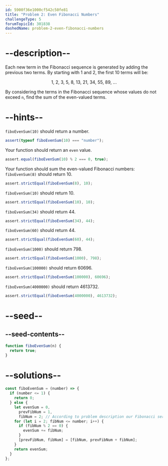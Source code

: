 ```yaml
---
id: 5900f36e1000cf542c50fe81
title: "Problem 2: Even Fibonacci Numbers"
challengeType: 5
forumTopicId: 301838
dashedName: problem-2-even-fibonacci-numbers
---
```


# --description--

Each new term in the Fibonacci sequence is generated by adding the previous two terms. By starting with 1 and 2, the first 10 terms will be:

<div style='text-align: center;'>1, 2, 3, 5, 8, 13, 21, 34, 55, 89, ...</div>

By considering the terms in the Fibonacci sequence whose values do not exceed `n`, find the sum of the even-valued terms.

# --hints--

`fiboEvenSum(10)` should return a number.

```js
assert(typeof fiboEvenSum(10) === "number");
```

Your function should return an `even` value.

```js
assert.equal(fiboEvenSum(10) % 2 === 0, true);
```

Your function should sum the even-valued Fibonacci numbers: `fiboEvenSum(8)` should return 10.

```js
assert.strictEqual(fiboEvenSum(8), 10);
```

`fiboEvenSum(10)` should return 10.

```js
assert.strictEqual(fiboEvenSum(10), 10);
```

`fiboEvenSum(34)` should return 44.

```js
assert.strictEqual(fiboEvenSum(34), 44);
```

`fiboEvenSum(60)` should return 44.

```js
assert.strictEqual(fiboEvenSum(60), 44);
```

`fiboEvenSum(1000)` should return 798.

```js
assert.strictEqual(fiboEvenSum(1000), 798);
```

`fiboEvenSum(100000)` should return 60696.

```js
assert.strictEqual(fiboEvenSum(100000), 60696);
```

`fiboEvenSum(4000000)` should return 4613732.

```js
assert.strictEqual(fiboEvenSum(4000000), 4613732);
```

# --seed--

## --seed-contents--

```js
function fiboEvenSum(n) {
  return true;
}
```

# --solutions--

```js
const fiboEvenSum = (number) => {
  if (number <= 1) {
    return 0;
  } else {
    let evenSum = 0,
      prevFibNum = 1,
      fibNum = 2; // According to problem description our Fibonacci series starts with 1, 2
    for (let i = 2; fibNum <= number; i++) {
      if (fibNum % 2 == 0) {
        evenSum += fibNum;
      }
      [prevFibNum, fibNum] = [fibNum, prevFibNum + fibNum];
    }
    return evenSum;
  }
};
```
